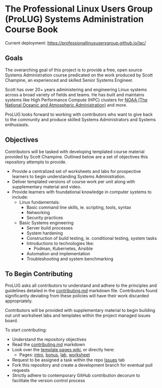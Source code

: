 # The Professional Linux Users Group (ProLUG) Systems Administration Course Book

Current deployment: <https://professionallinuxusersgroup.github.io/lac/>

## Goals

The overarching goal of this project is to provide a free, open source Systems Administration course
predicated on the work produced by Scott Champine, an experienced and skilled Senior Systems Engineer.

Scott has over 20+ years administering and engineering Linux systems across a broad variety of
fields and teams. He has built and maintains systems like High Performance Compute (HPC) clusters
for [NOAA (The National Oceanic and Atmospheric Administration)](https://www.noaa.gov/) and more.

ProLUG looks forward to working with contributors who want to give back to the community and produce
skilled Systems Administrators and Systems enthusiasts.

## Objectives

Contributors will be tasked with developing templated course material provided by Scott Champine.
Outlined below are a set of objectives this repository attempts to provide.

- Provide a centralized set of worksheets and labs for prospective learners to begin understanding Systems Administration.
- Deliver templated versions of course work per unit along with supplementary material and video.
- Provide learners with foundational knowledge in computer systems to include:
  - Linux fundamentals:
    - Basic command line skills, ie. scripting, tools, syntax
    - Networking
    - Security practices
  - Basic Systems engineering
    - Server build processes
    - System hardening
    - Construction of build testing, ie. conditional testing, system tasks
    - Introductions to technologies like:
      - Podman, Kubernetes, Ansible
    - Automation and implementation
    - Troubleshooting and system benchmarking

## To Begin Contributing

ProLUG asks all contributors to understand and adhere to the principles and guidelines detailed
in the [contributing.md](https://github.com/ProfessionalLinuxUsersGroup/lac/blob/main/src/contributing.md) markdown file.
Contributors found significantly deviating from these policies will have their work discarded appropriately.

Contributors will be provided with supplementary material to begin building out unit worksheet labs
and templates within the project managed issues board.

To start contributing:

- Understand the repository objectives
- Read the [contributing.md](https://github.com/ProfessionalLinuxUsersGroup/lac/blob/main/src/contributing.md) markdown
- Look over the [template pages wiki](https://github.com/ProfessionalLinuxUsersGroup/lac/wiki), or directly here:
  - Pages: [intro](https://github.com/ProfessionalLinuxUsersGroup/lac/blob/main/ref/intro.md),
    [bonus](https://github.com/ProfessionalLinuxUsersGroup/lac/blob/main/ref/ub.md),
    [lab](https://github.com/ProfessionalLinuxUsersGroup/lac/blob/main/ref/ulab.md),
    [worksheet](https://github.com/ProfessionalLinuxUsersGroup/lac/blob/main/ref/uws.md)
- Request to be assigned a task within the repo [Issues](https://github.com/ProfessionalLinuxUsersGroup/lac/issues) tab
- Fork this repository and create a development branch for eventual pull requests
- Strictly adhere to contemporary GitHub contribution decorum to facilitate the version control process
